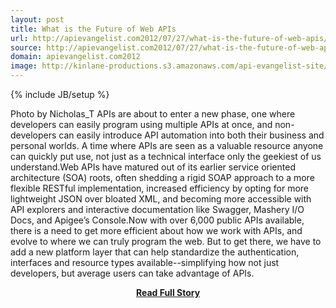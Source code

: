 ```yaml
---
layout: post
title: What is the Future of Web APIs
url: http://apievangelist.com2012/07/27/what-is-the-future-of-web-apis/
source: http://apievangelist.com2012/07/27/what-is-the-future-of-web-apis/
domain: apievangelist.com2012
image: http://kinlane-productions.s3.amazonaws.com/api-evangelist-site/blog/highway.jpeg
---
```

{% include JB/setup %}<p>Photo by Nicholas_T APIs are about to enter a new phase, one where developers can easily program using multiple APIs at once, and non-developers can easily introduce API automation into both their business and personal worlds. A time where APIs are seen as a valuable resource anyone can quickly put use, not just as a technical interface only the geekiest of us understand.Web APIs have matured out of its earlier service oriented architecture (SOA) roots, often shedding a rigid SOAP approach to a more flexible RESTful implementation, increased efficiency by opting for more lightweight JSON over bloated XML, and becoming more accessible with API explorers and interactive documentation like Swagger, Mashery I/O Docs, and Apigee’s Console.Now with over 6,000 public APIs available, there is a need to get more efficient about how we work with APIs, and evolve to where we can truly program the web. But to get there, we have to add a new platform layer that can help standardize the authentication, interfaces and resource types available--simplifying how not just developers, but average users can take advantage of APIs.</p>
<center><p><a href="http://apievangelist.com2012/07/27/what-is-the-future-of-web-apis/" style='padding:25px; font-sze:18px; font-weight: bold;'>Read Full Story</a></p></center>
